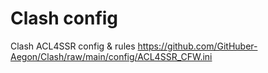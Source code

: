 # Clash config
Clash ACL4SSR config & rules
https://github.com/GitHuber-Aegon/Clash/raw/main/config/ACL4SSR_CFW.ini
